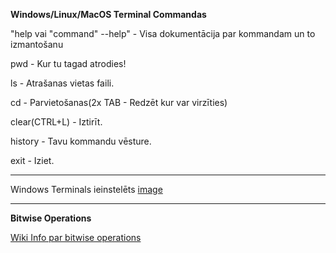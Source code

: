 **Windows/Linux/MacOS Terminal Commandas**

"help vai "command" --help" - Visa dokumentācija par kommandam un to izmantošanu


pwd - Kur tu tagad atrodies!

ls - Atrašanas vietas faili.

cd - Parvietošanas(2x TAB - Redzēt kur var virzīties)

clear(CTRL+L) - Iztirīt.

history - Tavu kommandu vēsture.

exit - Iziet.

-----------------------------------------------------------------------------------------------------------------------------------------------------------------------

Windows Terminals ieinstelēts
[image](links)

-----------------------------------------------------------------------------------------------------------------------------------------------------------------------

**Bitwise Operations**

[Wiki Info par bitwise operations](https://en.wikipedia.org/wiki/Bitwise_operation)

